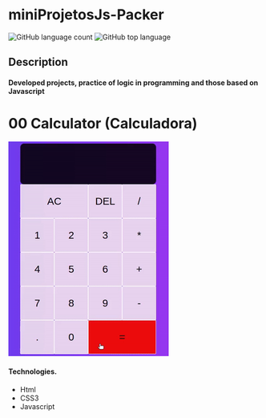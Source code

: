 # miniProjetosJs-Packer
![GitHub language count](https://img.shields.io/github/languages/count/Ruan-codeVi/Clone-Netflix?color=%23FB2612&style=for-the-badge) ![GitHub top language](https://img.shields.io/github/languages/top/Ruan-codeVi/Clone-Netflix?color=%23FB2612&style=for-the-badge)
##  Description
#### Developed projects, practice of logic in programming and those based on Javascript

# 00 Calculator (Calculadora)
![Screen](/src/calculadora.gif)

####  Technologies.
- Html
- CSS3
- Javascript
